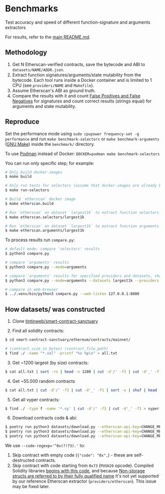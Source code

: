 # Benchmarks

Test accuracy and speed of different function-signature and arguments extractors

For results, refer to the [main README.md](../README.md#Benchmark).

## Methodology
1. Get N Etherscan-verified contracts, save the bytecode and ABI to `datasets/NAME/ADDR.json`.
2. Extract function signatures/arguments/state mutability from the bytecode. Each tool runs inside a Docker container and is limited to 1 CPU (see `providers/NAME` and `Makefile`).
3. Assume Etherscan's ABI as ground truth.
4. Compare the results with it and count [False Positives and False Negatives](https://en.wikipedia.org/wiki/False_positives_and_false_negatives) for signatures and count correct results (strings equal) for arguments and state mutability.

## Reproduce
Set the performance mode using `sudo cpupower frequency-set -g performance` and run `make benchmark-selectors` or `make benchmark-arguments` ([GNU Make](https://www.gnu.org/software/make/)) inside the `benchmark/` directory.

To use [Podman](https://podman.io/) instead of Docker: `DOCKER=podman make benchmark-selectors`


You can run only specific step; for example:
```sh
# Only build docker-images
$ make build

# Only run tests for selectors (assume that docker-images are already built)
$ make run-selectors

# Build `etherscan` docker image
$ make etherscan.build

# Run `etherscan` on dataset `largest1k` to extract function selectors
$ make etherscan.selectors/largest1k

# Run `etherscan` on dataset `largest1k` to extract function arguments
$ make etherscan.arguments/largest1k
```

To process results run `compare.py`:
```sh
# default mode: compare 'selectors' results
$ python3 compare.py

# compare 'arguments' results
$ python3 compare.py --mode=arguments

# compare 'arguments' results for specified providers and datasets, show errors
$ python3 compare.py --mode=arguments --datasets largest1k --providers etherscan evmole-py --show-errors

# compare in web-browser
$ ../.venv/bin/python3 compare.py --web-listen 127.0.0.1:8080 
```


## How datasets/ was constructed

1. Clone [tintinweb/smart-contract-sanctuary](https://github.com/tintinweb/smart-contract-sanctuary)

2. Find all solidity contracts:
```sh
$ cd smart-contract-sanctuary/ethereum/contracts/mainnet/

# (contract_size_in_bytes) (contract_file_path)
$ find ./ -name "*.sol" -printf "%s %p\n" > all.txt
```

3. Get ~1200 largest (by size) contracts:
```sh
$ cat all.txt | sort -rn | head -n 1200 | cut -d'/' -f3 | cut -d'_' -f1 > top.txt
```

4. Get ~55.000 random contracts
```sh
$ cat all.txt | cut -d'/' -f3 | cut -d'_' -f1 | sort -u | shuf | head -n 55000 > random.txt
```

5. Get all vyper contracts:
```sh
$ find ./ -type f -name '*.vy' | cut -d'/' -f3 | cut -d'_' -f1 > vyper.txt
```

6. Download contracts code & abi:
```sh
$ poetry run python3 datasets/download.py --etherscan-api-key=CHANGE_ME --addrs-list=top.txt --out-dir=datasets/largest1k --limit=1000 --code-regexp='^0x(?!73).'
$ poetry run python3 datasets/download.py --etherscan-api-key=CHANGE_ME --addrs-list=random.txt --out-dir=datasets/random50k --limit=50000 --code-regexp='^0x(?!73).'
$ poetry run python3 datasets/download.py --etherscan-api-key=CHANGE_ME --addrs-list=vyper.txt --out-dir=datasets/vyper --code-regexp='^0x(?!73).'
```

We use `--code-regexp='^0x(?!73).'` to:
1. Skip contract with empty code (`{"code": "0x",`) - these are self-destructed contracts.
2. Skip contract with code starting from `0x73` (`PUSH20` opcode).
Compiled Solidity libraries [begins with this code](https://docs.soliditylang.org/en/v0.8.23/contracts.html#call-protection-for-libraries), and because [Non-storage structs are referred to by their fully qualified name](https://docs.soliditylang.org/en/v0.8.23/contracts.html#function-signatures-and-selectors-in-libraries) it's not yet supported by our reference Etherscan extractor (`providers/etherscan`). This issue may be fixed later.
